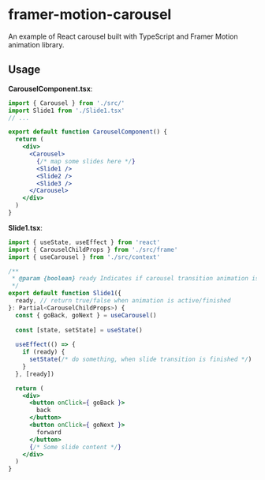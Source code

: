 # framer-motion-carousel

An example of React carousel built with TypeScript and Framer Motion animation library.

## Usage

**CarouselComponent.tsx**:
```jsx
import { Carousel } from './src/'
import Slide1 from './Slide1.tsx'
// ...

export default function CarouselComponent() {
  return (
    <div>
      <Carousel>
        {/* map some slides here */}
        <Slide1 />
        <Slide2 />
        <Slide3 />
      </Carousel>
    </div>
  )
}
```

**Slide1.tsx**:
```jsx
import { useState, useEffect } from 'react'
import { CarouselChildProps } from './src/frame'
import { useCarousel } from './src/context'

/**
 * @param {boolean} ready Indicates if carousel transition animation is active
 */
export default function Slide1({
  ready, // return true/false when animation is active/finished
}: Partial<CarouselChildProps>) {
  const { goBack, goNext } = useCarousel()
  
  const [state, setState] = useState()
  
  useEffect(() => {
    if (ready) {
      setState(/* do something, when slide transition is finished */)
    }
  }, [ready])

  return (
    <div>
      <button onClick={ goBack }>
        back
      </button>
      <button onClick={ goNext }>
        forward
      </button>
      {/* Some slide content */}
    </div>
  )
}
```
